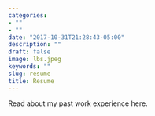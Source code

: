 ```yaml
---
categories:
- ""
- ""
date: "2017-10-31T21:28:43-05:00"
description: ""
draft: false
image: lbs.jpeg
keywords: ""
slug: resume
title: Resume
---
```


Read about my past work experience here.